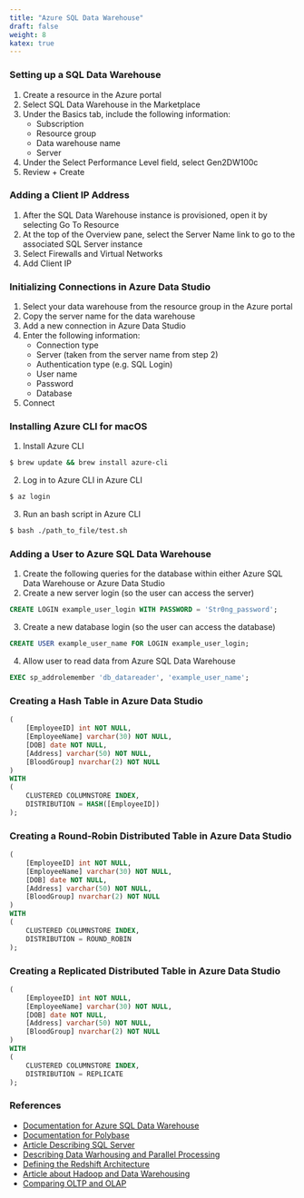 ```yaml
---
title: "Azure SQL Data Warehouse"
draft: false
weight: 8
katex: true
---
```


### Setting up a SQL Data Warehouse
1. Create a resource in the Azure portal
2. Select SQL Data Warehouse in the Marketplace
3. Under the Basics tab, include the following information:
    - Subscription
    - Resource group
    - Data warehouse name
    - Server
4. Under the Select Performance Level field, select Gen2DW100c
5. Review + Create

### Adding a Client IP Address
1. After the SQL Data Warehouse instance is provisioned, open it by selecting Go To Resource
2. At the top of the Overview pane, select the Server Name link to go to the associated SQL Server instance
3. Select Firewalls and Virtual Networks
4. Add Client IP

### Initializing Connections in Azure Data Studio
1. Select your data warehouse from the resource group in the Azure portal
2. Copy the server name for the data warehouse
3. Add a new connection in Azure Data Studio
4. Enter the following information:
    - Connection type
    - Server (taken from the server name from step 2)
    - Authentication type (e.g. SQL Login)
    - User name
    - Password
    - Database
5. Connect

### Installing Azure CLI for macOS
1. Install Azure CLI

```bash
$ brew update && brew install azure-cli
```

2. Log in to Azure CLI in Azure CLI

```bash
$ az login
```

3. Run an bash script in Azure CLI

```bash
$ bash ./path_to_file/test.sh
```

### Adding a User to Azure SQL Data Warehouse
1. Create the following queries for the database within either Azure SQL Data Warehouse or Azure Data Studio
2. Create a new server login (so the user can access the server)

```sql
CREATE LOGIN example_user_login WITH PASSWORD = 'Str0ng_password';
```

3. Create a new database login (so the user can access the database)

```sql
CREATE USER example_user_name FOR LOGIN example_user_login;
```

4. Allow user to read data from Azure SQL Data Warehouse

```sql
EXEC sp_addrolemember 'db_datareader', 'example_user_name';
```

### Creating a Hash Table in Azure Data Studio

```sql
(
	[EmployeeID] int NOT NULL,
	[EmployeeName] varchar(30) NOT NULL,
	[DOB] date NOT NULL,
	[Address] varchar(50) NOT NULL,
	[BloodGroup] nvarchar(2) NOT NULL
)
WITH
(
	CLUSTERED COLUMNSTORE INDEX,
	DISTRIBUTION = HASH([EmployeeID])
);
```

### Creating a Round-Robin Distributed Table in Azure Data Studio

```sql
(
	[EmployeeID] int NOT NULL,
	[EmployeeName] varchar(30) NOT NULL,
	[DOB] date NOT NULL,
	[Address] varchar(50) NOT NULL,
	[BloodGroup] nvarchar(2) NOT NULL
)
WITH
(
	CLUSTERED COLUMNSTORE INDEX,
	DISTRIBUTION = ROUND_ROBIN
);
```

### Creating a Replicated Distributed Table in Azure Data Studio

```sql
(
	[EmployeeID] int NOT NULL,
	[EmployeeName] varchar(30) NOT NULL,
	[DOB] date NOT NULL,
	[Address] varchar(50) NOT NULL,
	[BloodGroup] nvarchar(2) NOT NULL
)
WITH
(
	CLUSTERED COLUMNSTORE INDEX,
	DISTRIBUTION = REPLICATE
);
```

### References
- [Documentation for Azure SQL Data Warehouse](https://docs.microsoft.com/en-us/azure/sql-data-warehouse/design-elt-data-loading)
- [Documentation for Polybase](https://docs.microsoft.com/en-us/sql/relational-databases/polybase/polybase-guide?view=sql-server-ver15)
- [Article Describing SQL Server](https://cloudblogs.microsoft.com/sqlserver/2014/07/30/transitioning-from-smp-to-mpp-the-why-and-the-how/)
- [Describing Data Warhousing and Parallel Processing](https://www.flydata.com/blog/introduction-to-massively-parallel-processing/)
- [Defining the Redshift Architecture](https://hevodata.com/blog/redshift-architecture/)
- [Article about Hadoop and Data Warehousing](https://0x0fff.com/hadoop-vs-mpp/)
- [Comparing OLTP and OLAP](https://stackoverflow.com/questions/21900185/what-are-oltp-and-olap-what-is-the-difference-between-them)